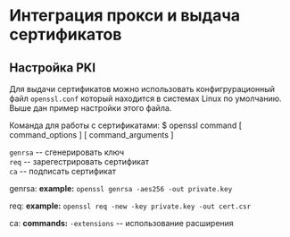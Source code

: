 # Интеграция прокси и выдача сертификатов

## Настройка PKI

Для выдачи сертификатов можно использовать конфигрурационный файл `openssl.conf` который находится в системах Linux по умолчанию. Выше дан пример настройки этого файла.

Команда для работы с сертификатами:
$ openssl command [ command_options ] [ command_arguments ]

`genrsa` -- сгенерировать ключ    
`req` -- зарегестрировать сертификат    
`ca` -- подписать сертификат    

genrsa:
	**example:**
		`openssl genrsa -aes256 -out private.key`

req:
	**example:**
		`openssl req -new -key private.key -out cert.csr`

ca:
	**commands:**
		`-extensions` -- использование расширения
